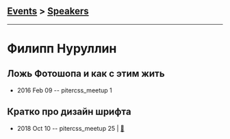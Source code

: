 ## [Events](../README.md) > [Speakers](../speakers.md)
---

# Филипп Нуруллин

## Ложь Фотошопа и как с этим жить
- 2016 Feb 09 -- pitercss_meetup 1    
## Кратко про дизайн шрифта
- 2018 Oct 10 -- pitercss_meetup 25  | [:notebook:](https://pitercss.ru/25/pres/type-design.pdf)  
